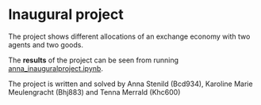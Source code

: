 # Inaugural project

The project shows different allocations of an exchange economy with two agents and two goods. 

The **results** of the project can be seen from running [anna_inauguralproject.ipynb](anna_inauguralproject.ipynb).

The project is written and solved by Anna Stenild (Bcd934), Karoline Marie Meulengracht (Bhj883) and Tenna Merrald (Khc600)
